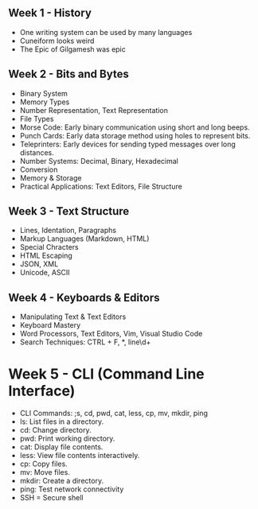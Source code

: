 ## Week 1 - History
- One writing system can be used by many languages
- Cuneiform looks weird
- The Epic of Gilgamesh was epic
  
## Week 2 - Bits and Bytes
- Binary System
- Memory Types
- Number Representation, Text Representation
- File Types
- Morse Code: Early binary communication using short and long beeps.
- Punch Cards: Early data storage method using holes to represent bits.
- Teleprinters: Early devices for sending typed messages over long distances.
- Number Systems: Decimal, Binary, Hexadecimal
- Conversion
- Memory & Storage
- Practical Applications: Text Editors, File Structure

## Week 3 - Text Structure
- Lines, Identation, Paragraphs
- Markup Languages (Markdown, HTML)
- Special Chracters
- HTML Escaping
- JSON, XML
- Unicode, ASCII

## Week 4 - Keyboards & Editors
- Manipulating Text & Text Editors
- Keyboard Mastery
- Word Processors, Text Editors, Vim, Visual Studio Code
- Search Techniques: CTRL + F, *, line\d+

# Week 5 - CLI (Command Line Interface)
- CLI Commands: ;s, cd, pwd, cat, less, cp, mv, mkdir, ping
- ls: List files in a directory.
- cd: Change directory.
- pwd: Print working directory.
- cat: Display file contents.
- less: View file contents interactively.
- cp: Copy files.
- mv: Move files.
- mkdir: Create a directory.
- ping: Test network connectivity
- SSH = Secure shell
